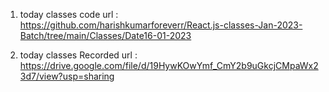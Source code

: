1. today classes code url : https://github.com/harishkumarforeverr/React.js-classes-Jan-2023-Batch/tree/main/Classes/Date16-01-2023

2. today classes Recorded url : https://drive.google.com/file/d/19HywKOwYmf_CmY2b9uGkcjCMpaWx23d7/view?usp=sharing
